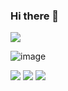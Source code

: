 ### Hi there 👋

<!--
**AmarShukla1/AmarShukla1** is a ✨ _special_ ✨ repository because its `README.md` (this file) appears on your GitHub profile.

Here are some ideas to get you started:

- 🔭 I’m currently working on ...
- 🌱 I’m currently learning ...
- 👯 I’m looking to collaborate on ...
- 🤔 I’m looking for help with ...
- 💬 Ask me about ...
- 📫 How to reach me: ...
- 😄 Pronouns: ...
- ⚡ Fun fact: ...
-->
![](https://komarev.com/ghpvc/?username=AmarShukla1)

![image]({https://github-readme-stats.vercel.app/api?username={AmarShukla1}})

<img src="{https://img.shields.io/badge/Django-092E20?style=for-the-badge&logo=django&logoColor=green}" />

<img src="{https://img.shields.io/badge/React-20232A?style=for-the-badge&logo=react&logoColor=61DAFB}" />

<img src="{https://img.shields.io/badge/Node.js-339933?style=for-the-badge&logo=nodedotjs&logoColor=white}" />
